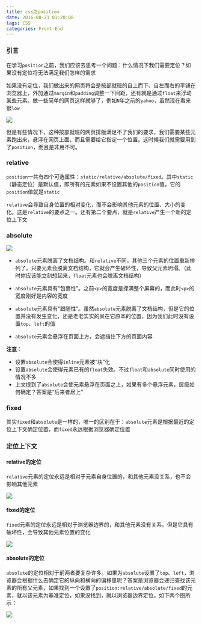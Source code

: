 ```yaml
---
title: css之position
date: 2016-08-21 01:20:08
tags: CSS
categories: Front-End
---
```


### 引言

在学习`position`之前，我们应该去思考一个问题：什么情况下我们需要定位？如果没有定位将无法满足我们怎样的需求

如果没有定位，我们做出来的网页将会是按部就班的自上而下、自左而右的平铺在浏览器上，外加通过`margin`和`padding`调整一下间距，还有就是通过`float`来浮动某些元素。做一些简单的网页这样就够了，例如`N`年之前的`yahoo`，虽然现在看来很`low`

![](http://images.cnitblog.com/blog2015/138012/201503/090756276438351.png)

但是有些情况下，这种按部就班的网页排版满足不了我们的要求，我们需要某些元素跑出来，悬浮在网页上面，而且需要给它指定一个位置。这时候我们就需要用到了`position`，而且是非用不可。

### relative
<!--more-->
`position`一共有四个可选属性：`static/relative/absolute/fixed`。其中`static`（静态定位）是默认值，即所有的元素如果不设置其他的`position`值，它的`position`值就是`static`

`relative`会导致自身位置的相对变化，而不会影响其他元素的位置、大小的变化。这是`relative`的要点之一。还有第二个要点，就是`relative`产生一个新的定位上下文

### absolute

![](http://images.cnitblog.com/blog2015/138012/201503/090759476741328.png)


-  `absolute`元素脱离了文档结构。和`relative`不同，其他三个元素的位置重新排列了。只要元素会脱离文档结构，它就会产生破坏性，导致父元素坍塌。（此时你应该能立刻想起来，`float`元素也会脱离文档结构）

-  `absolute`元素具有“包裹性”。之前`<p>`的宽度是撑满整个屏幕的，而此时`<p>`的宽度刚好是内容的宽度

- `absolute`元素具有“跟随性”。虽然`absolute`元素脱离了文档结构，但是它的位置并没有发生变化，还是老老实实的呆在它原本的位置，因为我们此时没有设置`top`、`left`的值

- `absolute`元素会悬浮在页面上方，会遮挡住下方的页面内容

**注意**：

- 设置`absolute`会使得`inline`元素被“块”化
- 设置`absolute`会使得元素已有的`float`失效。不过`float`和`absolute`同时使用的情况不多
- 上文提到了`absolute`会使元素悬浮在页面之上，如果有多个悬浮元素，层级如何确定？答案是“后来者居上”


### fixed

其实`fixed`和`absolute`是一样的，唯一的区别在于：`absolute`元素是根据最近的定位上下文确定位置，而`fixed`永远根据浏览器确定位置

### 定位上下文

#### relative的定位

`relative`元素的定位永远是相对于元素自身位置的，和其他元素没关系，也不会影响其他元素

![](http://images.cnitblog.com/blog2015/138012/201503/090804243309447.png)

#### fixed的定位

`fixed`元素的定位永远是相对于浏览器边界的，和其他元素没有关系。但是它具有破坏性，会导致其他元素位置的变化

![](http://images.cnitblog.com/blog2015/138012/201503/090804452689278.png)

#### absolute的定位

`absolute`的定位相对于前两者要复杂许多。如果为`absolute`设置了`top`、`left`，浏览器会根据什么去确定它的纵向和横向的偏移量呢？答案是浏览器会递归查找该元素的所有父元素，如果找到一个设置了`position:relative/absolute/fixed`的元素，就以该元素为基准定位，如果没找到，就以浏览器边界定位。如下两个图所示：

![](http://images.cnitblog.com/blog2015/138012/201503/090805139874485.png)
